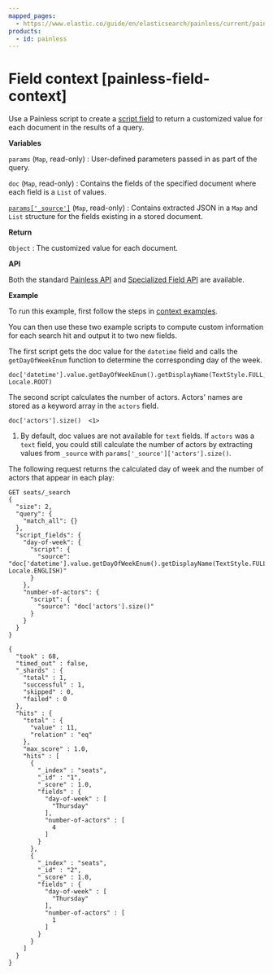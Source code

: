 ```yaml
---
mapped_pages:
  - https://www.elastic.co/guide/en/elasticsearch/painless/current/painless-field-context.html
products:
  - id: painless
---
```


# Field context [painless-field-context]

Use a Painless script to create a [script field](/reference/elasticsearch/rest-apis/retrieve-selected-fields.md#script-fields) to return a customized value for each document in the results of a query.

**Variables**

`params` (`Map`, read-only)
:   User-defined parameters passed in as part of the query.

`doc` (`Map`, read-only)
:   Contains the fields of the specified document where each field is a `List` of values.

[`params['_source']`](/reference/elasticsearch/mapping-reference/mapping-source-field.md) (`Map`, read-only)
:   Contains extracted JSON in a `Map` and `List` structure for the fields existing in a stored document.

**Return**

`Object`
:   The customized value for each document.

**API**

Both the standard [Painless API](https://www.elastic.co/guide/en/elasticsearch/painless/current/painless-api-reference-shared.html) and [Specialized Field API](https://www.elastic.co/guide/en/elasticsearch/painless/current/painless-api-reference-field.html) are available.

**Example**

To run this example, first follow the steps in [context examples](/reference/scripting-languages/painless/painless-context-examples.md).

You can then use these two example scripts to compute custom information for each search hit and output it to two new fields.

The first script gets the doc value for the `datetime` field and calls the `getDayOfWeekEnum` function to determine the corresponding day of the week.

```painless
doc['datetime'].value.getDayOfWeekEnum().getDisplayName(TextStyle.FULL, Locale.ROOT)
```

The second script calculates the number of actors. Actors' names are stored as a keyword array in the `actors` field.

```painless
doc['actors'].size()  <1>
```

1. By default, doc values are not available for `text` fields. If `actors` was a `text` field, you could still calculate the number of actors by extracting values from `_source` with `params['_source']['actors'].size()`.


The following request returns the calculated day of week and the number of actors that appear in each play:

```console
GET seats/_search
{
  "size": 2,
  "query": {
    "match_all": {}
  },
  "script_fields": {
    "day-of-week": {
      "script": {
        "source": "doc['datetime'].value.getDayOfWeekEnum().getDisplayName(TextStyle.FULL, Locale.ENGLISH)"
      }
    },
    "number-of-actors": {
      "script": {
        "source": "doc['actors'].size()"
      }
    }
  }
}
```

```console-result
{
  "took" : 68,
  "timed_out" : false,
  "_shards" : {
    "total" : 1,
    "successful" : 1,
    "skipped" : 0,
    "failed" : 0
  },
  "hits" : {
    "total" : {
      "value" : 11,
      "relation" : "eq"
    },
    "max_score" : 1.0,
    "hits" : [
      {
        "_index" : "seats",
        "_id" : "1",
        "_score" : 1.0,
        "fields" : {
          "day-of-week" : [
            "Thursday"
          ],
          "number-of-actors" : [
            4
          ]
        }
      },
      {
        "_index" : "seats",
        "_id" : "2",
        "_score" : 1.0,
        "fields" : {
          "day-of-week" : [
            "Thursday"
          ],
          "number-of-actors" : [
            1
          ]
        }
      }
    ]
  }
}
```

